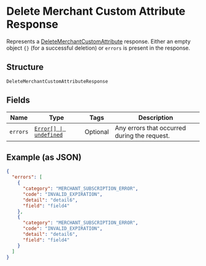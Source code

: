 
# Delete Merchant Custom Attribute Response

Represents a [DeleteMerchantCustomAttribute](../../doc/api/merchant-custom-attributes.md#delete-merchant-custom-attribute) response.
Either an empty object `{}` (for a successful deletion) or `errors` is present in the response.

## Structure

`DeleteMerchantCustomAttributeResponse`

## Fields

| Name | Type | Tags | Description |
|  --- | --- | --- | --- |
| `errors` | [`Error[] \| undefined`](../../doc/models/error.md) | Optional | Any errors that occurred during the request. |

## Example (as JSON)

```json
{
  "errors": [
    {
      "category": "MERCHANT_SUBSCRIPTION_ERROR",
      "code": "INVALID_EXPIRATION",
      "detail": "detail6",
      "field": "field4"
    },
    {
      "category": "MERCHANT_SUBSCRIPTION_ERROR",
      "code": "INVALID_EXPIRATION",
      "detail": "detail6",
      "field": "field4"
    }
  ]
}
```

